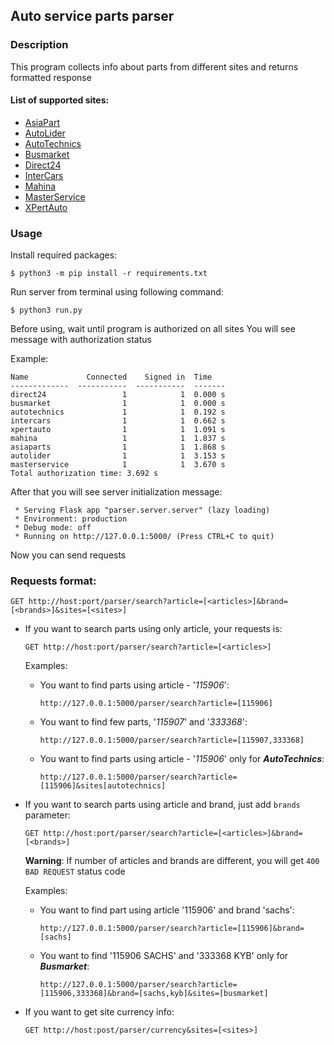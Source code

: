 ## Auto service parts parser

### Description

This program collects info about parts from different sites and returns formatted response

#### List of supported sites:

- [AsiaPart](https://b2b.asiaparts.ua/)
- [AutoLider](https://online.avtolider-ua.com/)
- [AutoTechnics](https://b2b.ad.ua/)
- [Busmarket](https://bm.parts/)
- [Direct24](https://direct24.com.ua/)
- [InterCars](https://ic-ua.intercars.eu/)
- [Mahina](https://mahina.in.ua/)
- [MasterService](https://steering.com.ua/)
- [XPertAuto](https://xpert-auto.ua/)

### Usage

Install required packages:

`
$ python3 -m pip install -r requirements.txt
`

Run server from terminal using following command:

`
$ python3 run.py
`

Before using, wait until program is authorized on all sites
You will see message with authorization status

Example:
```
Name             Connected    Signed in  Time
-------------  -----------  -----------  -------
direct24                 1            1  0.000 s
busmarket                1            1  0.000 s
autotechnics             1            1  0.192 s
intercars                1            1  0.662 s
xpertauto                1            1  1.091 s
mahina                   1            1  1.837 s
asiaparts                1            1  1.868 s
autolider                1            1  3.153 s
masterservice            1            1  3.670 s
Total authorization time: 3.692 s
```

After that you will see server initialization message:

```
 * Serving Flask app "parser.server.server" (lazy loading)
 * Environment: production
 * Debug mode: off
 * Running on http://127.0.0.1:5000/ (Press CTRL+C to quit)
```

Now you can send requests

### Requests format:

`GET http://host:port/parser/search?article=[<articles>]&brand=[<brands>]&sites=[<sites>]`

- If you want to search parts using only article, your requests is:
  
  `GET http://host:port/parser/search?article=[<articles>]`

  Examples:
   - You want to find parts using article - '_115906_':
     
     `http://127.0.0.1:5000/parser/search?article=[115906]`
    
   - You want to find few parts, '_115907_' and '_333368_':
    
     `http://127.0.0.1:5000/parser/search?article=[115907,333368]`
    
   - You want to find parts using article - '_115906_' only for **_AutoTechnics_**:
    
     `http://127.0.0.1:5000/parser/search?article=[115906]&sites[autotechnics]`
    
- If you want to search parts using article and brand, just add `brands` parameter:

   `GET http://host:port/parser/search?article=[<articles>]&brand=[<brands>]`

    **Warning**: If number of articles and brands are different, you will get `400 BAD REQUEST` status code

    Examples:
    - You want to find part using article '115906' and brand 'sachs':
      
      `http://127.0.0.1:5000/parser/search?article=[115906]&brand=[sachs]`
    
    - You want to find '115906 SACHS' and '333368 KYB' only for **_Busmarket_**:
    
      `http://127.0.0.1:5000/parser/search?article=[115906,333368]&brand=[sachs,kyb]&sites=[busmarket]`
    
- If you want to get site currency info:
  
    `GET http://host:post/parser/currency&sites=[<sites>]`
  
